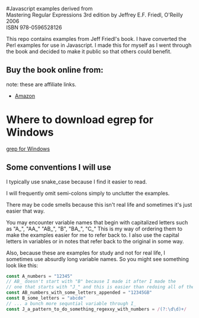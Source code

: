#Javascript examples derived from </br>Mastering Regular Expressions 3rd edition
by Jeffrey E.F. Friedl, O'Reilly 2006  
ISBN 978-0596528126

This repo contains examples from Jeff Friedl's book. I have converted the Perl examples for use in Javascript.
I made this for myself as I went through the book and decided to make it public so that others could benefit.


## Buy the book online from:
note: these are affiliate links.
- [Amazon](https://www.amazon.com/gp/product/0596528124/ref=as_li_qf_asin_il_tl?ie=UTF8&tag=hooliatornet-20&creative=9325&linkCode=as2&creativeASIN=0596528124&linkId=f9e9b3e050a9e77696f0d34c943a4c0f)

# Where to download egrep for Windows
[grep for Windows](http://gnuwin32.sourceforge.net/packages/grep.htm)


## Some conventions I will use

I typically use snake_case because I find it easier to read.

I will frequently omit semi-colons simply to unclutter the examples.

There may be code smells because this isn't real life and sometimes it's just easier that way.

You may encounter variable names that begin with capitalized letters
such as "A_", "AA_" "AB_", "B", "BA_", "C_"
This is my way of ordering them to make the examples easier for me to refer back to. I also use the capital
letters in variables or in notes that refer back to the original in some way.

Also, because these are examples for study and not for real life, I sometimes use absurdly long variable
names. So you might see something look like this:
```js
const A_numbers = "12345"
// AB_ doesn't start with "B" because I made it after I made the 
// one that starts with "J_" and this is easier than redoing all of them.
const AB_numbers_with_some_letters_appended = "12345GB" 
const B_some_letters = "abcde"
// ... a bunch more sequntial variable through I_
const J_a_pattern_to_do_something_regexxy_with_numbers = /(?:\d\d)+/
```
